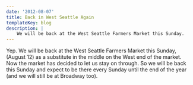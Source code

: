 ```yaml
---
date: '2012-08-07'
title: Back in West Seattle Again
templateKey: blog
description: |
    We will be back at the West Seattle Farmers Market this Sunday.
---
```

Yep.  We will be back at the West Seattle Farmers Market this Sunday, (August 12) as a substitute in the middle on the West end of the market.  Now the market has decided to let us stay on through.  So we will be back this Sunday and expect to be there every Sunday until the end of the year  (and we will still be at Broadway too).
